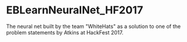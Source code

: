 # EBLearnNeuralNet_HF2017
The neural net built by the team "WhiteHats" as a solution to one of the problem statements by Atkins at HackFest 2017.
